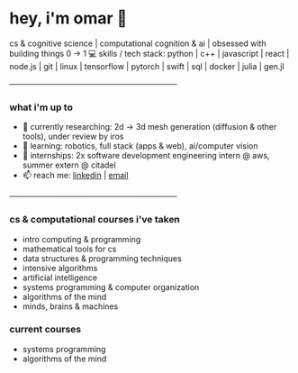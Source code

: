 # hey, i'm omar 👋

cs & cognitive science | computational cognition & ai | obsessed with building things 0 -> 1 
💻 skills / tech stack: python | c++ | javascript | react | node.js | git | linux | tensorflow | pytorch | swift | sql | docker | julia | gen.jl

──────────────────────────────

### what i'm up to
- 🔭 currently researching: 2d → 3d mesh generation (diffusion & other tools), under review by iros  
- 🌱 learning: robotics, full stack (apps & web), ai/computer vision  
- 💼 internships: 2x software development engineering intern @ aws, summer extern @ citadel  
- 📫 reach me: [linkedin](https://linkedin.com/in/yourprofile) | [email](mailto:omar.abdellall@yale.edu)

──────────────────────────────

### cs & computational courses i've taken
- intro computing & programming  
- mathematical tools for cs  
- data structures & programming techniques  
- intensive algorithms  
- artificial intelligence  
- systems programming & computer organization  
- algorithms of the mind  
- minds, brains & machines  

### current courses
- systems programming  
- algorithms of the mind  
